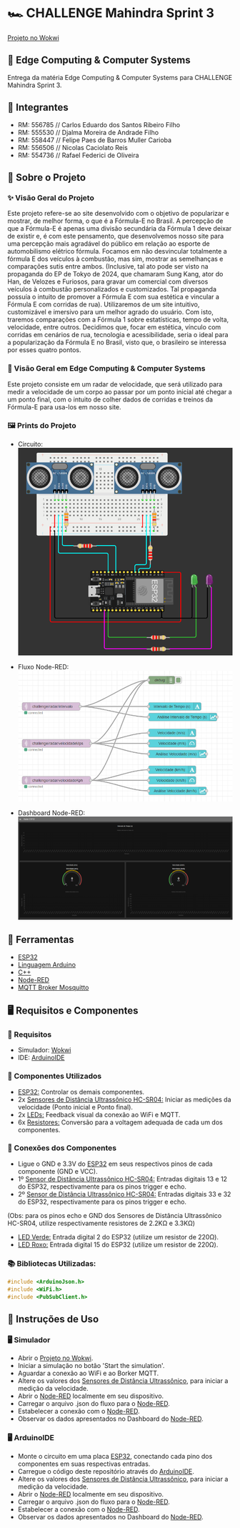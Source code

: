 # 🏎️ CHALLENGE Mahindra Sprint 3

[Projeto no Wokwi](https://wokwi.com/projects/410221919973964801)

## 🤖 Edge Computing & Computer Systems

Entrega da matéria Edge Computing & Computer Systems para CHALLENGE Mahindra Sprint 3.

## 👥 Integrantes

- RM: 556785 // Carlos Eduardo dos Santos Ribeiro Filho
- RM: 555530 // Djalma Moreira de Andrade Filho
- RM: 558447 // Felipe Paes de Barros Muller Carioba
- RM: 556506 // Nicolas Caciolato Reis
- RM: 554736 // Rafael Federici de Oliveira

## 📕 Sobre o Projeto

### ✨ Visão Geral do Projeto

Este projeto refere-se ao site desenvolvido com o objetivo de popularizar e mostrar, de melhor forma, o que é a Fórmula-E no Brasil. A percepção de que a Fórmula-E é apenas uma divisão secundária da Fórmula 1 deve deixar de existir e, é com este pensamento, que desenvolvemos nosso site para uma percepção mais agradável do público em relação ao esporte de automobilismo elétrico fórmula. Focamos em não desvincular totalmente a fórmula E dos veículos à combustão, mas sim, mostrar as semelhanças e comparações sutis entre ambos. (Inclusive, tal ato pode ser visto na propaganda do EP de Tokyo de 2024, que chamaram Sung Kang, ator do Han, de Velozes e Furiosos, para gravar um comercial com diversos veículos à combustão personalizados e customizados. Tal propaganda possuía o intuito de promover a Fórmula E com sua estética e vincular a Fórmula E com corridas de rua). Utilizaremos de um site intuitivo, customizável e imersivo para um melhor agrado do usuário. Com isto, traremos comparações com a Fórmula 1 sobre estatísticas, tempo de volta, velocidade, entre outros. Decidimos que, focar em estética, vínculo com corridas em cenários de rua, tecnologia e acessibilidade, seria o ideal para a popularização da Fórmula E no Brasil, visto que, o brasileiro se interessa por esses quatro pontos.

### 🤖 Visão Geral em Edge Computing & Computer Systems

Este projeto consiste em um radar de velocidade, que será utilizado para medir a velocidade de um corpo ao passar por um ponto inicial até chegar a um ponto final, com o intuito de colher dados de corridas e treinos da Fórmula-E para usa-los em nosso site.

### 🖼️ Prints do Projeto

- Circuito:
<img src="./img/Circuito.png"></img>

- Fluxo Node-RED:
<img src="./img/Node-RED.png"></img>

- Dashboard Node-RED:
<img src="./img/Dashboard.png"></img>

## 🔨 Ferramentas

- [ESP32](https://espressif-docs.readthedocs-hosted.com/projects/arduino-esp32/en/latest/index.html)
- [Linguagem Arduino](https://www.arduino.cc/reference/pt/)
- [C++](https://learn.microsoft.com/pt-br/cpp/?view=msvc-170)
- [Node-RED](https://nodered.org/docs/)
- [MQTT Broker Mosquitto](https://mosquitto.org/man/mqtt-7.html)


## 🖥️ Requisitos e Componentes

### 🔧 Requisitos

- Simulador: [Wokwi](https://wokwi.com/)
- IDE: [ArduinoIDE](https://www.arduino.cc/en/software)

### 📄 Componentes Utilizados

- [ESP32:](https://docs.wokwi.com/pt-BR/guides/esp32) Controlar os demais componentes.
- 2x [Sensores de Distância Ultrassônico HC-SR04:](https://docs.wokwi.com/pt-BR/parts/wokwi-hc-sr04) Iniciar as medições da velocidade (Ponto inicial e Ponto final).
- 2x [LEDs:](https://docs.wokwi.com/pt-BR/parts/wokwi-led) Feedback visual da conexão ao WiFi e MQTT.
- 6x [Resistores:](https://docs.wokwi.com/pt-BR/parts/wokwi-resistor) Conversão para a voltagem adequada de cada um dos componentes.

### 🔌 Conexões dos Componentes

- Ligue o GND e 3.3V do [ESP32](https://docs.wokwi.com/pt-BR/guides/esp32) em seus respectivos pinos de cada componente (GND e VCC).
- 1º [Sensor de Distância Ultrassônico HC-SR04:](https://docs.wokwi.com/pt-BR/parts/wokwi-hc-sr04) Entradas digitais 13 e 12 do ESP32, respectivamente para os pinos trigger e echo.
- 2º [Sensor de Distância Ultrassônico HC-SR04:](https://docs.wokwi.com/pt-BR/parts/wokwi-hc-sr04) Entradas digitais 33 e 32 do ESP32, respectivamente para os pinos trigger e echo.

(Obs: para os pinos echo e GND dos Sensores de Distância Ultrassônico HC-SR04, utilize respectivamente resistores de 2.2KΩ e 3.3KΩ)

- [LED Verde:](https://docs.wokwi.com/pt-BR/parts/wokwi-led) Entrada digital 2 do ESP32 (utilize um resistor de 220Ω).
- [LED Roxo:](https://docs.wokwi.com/pt-BR/parts/wokwi-led) Entrada digital 15 do ESP32 (utilize um resistor de 220Ω).


### 📚 Bibliotecas Utilizadas:

``` c++
#include <ArduinoJson.h>
#include <WiFi.h>
#include <PubSubClient.h>
```

## 📒 Instruções de Uso

### 🖥️ Simulador

- Abrir o [Projeto no Wokwi](https://wokwi.com/projects/410221919973964801).
- Iniciar a simulação no botão 'Start the simulation'.
- Aguardar a conexão ao WiFi e ao Borker MQTT.
- Altere os valores dos [Sensores de Distância Ultrassônico](https://docs.wokwi.com/pt-BR/parts/wokwi-hc-sr04), para iniciar a medição da velocidade.
- Abrir o [Node-RED](https://nodered.org/docs/) localmente em seu dispositivo.
- Carregar o arquivo .json do fluxo para o [Node-RED](https://nodered.org/docs/).
- Estabelecer a conexão com o [Node-RED](https://nodered.org/docs/).
- Observar os dados apresentados no Dashboard do [Node-RED](https://nodered.org/docs/).

### 🖥️ ArduinoIDE

- Monte o circuito em uma placa [ESP32](https://docs.wokwi.com/pt-BR/guides/esp32), conectando cada pino dos componentes em suas respectivas entradas.
- Carregue o código deste repositório através do [ArduinoIDE](https://www.arduino.cc/en/software).
- Altere os valores dos [Sensores de Distância Ultrassônico](https://docs.wokwi.com/pt-BR/parts/wokwi-hc-sr04), para iniciar a medição da velocidade.
- Abrir o [Node-RED](https://nodered.org/docs/) localmente em seu dispositivo.
- Carregar o arquivo .json do fluxo para o [Node-RED](https://nodered.org/docs/).
- Estabelecer a conexão com o [Node-RED](https://nodered.org/docs/).
- Observar os dados apresentados no Dashboard do [Node-RED](https://nodered.org/docs/).
